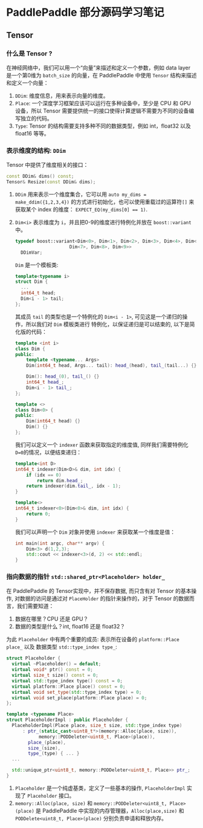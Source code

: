 # PaddlePaddle 部分源码学习笔记

## Tensor

### 什么是 Tensor ?

在神经网络中，我们可以用一个“向量”来描述和定义一个参数，例如 data layer 是一个第0维为 `batch_size` 的向量，在 PaddlePaddle 中使用 `Tensor` 结构来描述和定义一个向量：

1. `DDim`: 维度信息，用来表示向量的维度。
1. `Place`: 一个深度学习框架应该可以运行在多种设备中，至少是 CPU 和 GPU 设备，所以 Tensor 需要提供统一的接口使得计算逻辑不需要为不同的设备编写独立的代码。
1. `Type`: Tensor 的结构需要支持多种不同的数据类型，例如 int，float32 以及 float16 等等。

### 表示维度的结构: `DDim`

Tensor 中提供了维度相关的接口：

``` c++
const DDim& dims() const;
Tensor& Resize(const DDim& dims);
```

1. `DDim` 用来表示一个维度集合，它可以用 `auto my_dims = make_ddim({1,2,3,4})` 的方式进行初始化，也可以使用重载过的运算符`[]` 来获取某个 index 的维度： `EXPECT_EQ(my_dims[0] == 1)`.

1. `Dim<i>` 表示维度为 `i`，并且把0-9的维度进行特例化并放在 `boost::variant` 中。

    ``` c++
    typedef boost::variant<Dim<0>, Dim<1>, Dim<2>, Dim<3>, Dim<4>, Dim<5>, Dim<6>,
                        Dim<7>, Dim<8>, Dim<9>>
      DDimVar;
    ```

    `Dim` 是一个模板类:

    ``` c++
    template<typename i>
    struct Dim {
      ...
      int64_t head;
      Dim<i - 1> tail;
    };
    ```
    其成员 `tail` 的类型也是一个特例化的 `Dim<i - 1>`, 可见这是一个递归的操作，所以我们对 `Dim` 模板类进行
    特例化，以保证递归是可以结束的, 以下是简化版的代码：

    ``` c++
    template <int i>
    class Dim {
    public:
        template <typename... Args>
        Dim(int64_t head, Args... tail): head_(head), tail_(tail...) {}

        Dim(): head_(0), tail_() {}
        int64_t head_;
        Dim<i - 1> tail_;
    };

    template <>
    class Dim<0> {
    public:
        Dim(int64_t head) {}
        Dim() {}
    };
    ```

    我们可以定义一个 `indexer` 函数来获取指定的维度值, 同样我们需要特例化 `D=0`的情况，以便结束递归：

    ``` c++
    template<int D>
    int64_t indexer(Dim<D>& dim, int idx) {
        if (idx == 0)
            return dim.head_;
        return indexer(dim.tail_, idx - 1);
    }

    template<>
    int64_t indexer<0>(Dim<0>& dim, int idx) {
        return 0;
    }
    ```

    我们可以声明一个 `Dim` 对象并使用 `indexer` 来获取某一个维度是值：

    ``` c++
    int main(int argc, char** argv) {
        Dim<3> d(1,2,3);
        std::cout << indexer<3>(d, 2) << std::endl;
    }
    ```

### 指向数据的指针 `std::shared_ptr<Placeholder> holder_`

在 PaddlePaddle 的 Tensor实现中，并不保存数据, 而只含有对 Tensor 的基本操作,
对数据的访问是通过对 `PlaceHolder` 的指针来操作的，对于 Tensor 的数据而言，我们需要知道：

1. 数据在哪里？CPU 还是 GPU？
1. 数据的类型是什么？int, float16 还是 float32？

为此 `Placeholder` 中有两个重要的成员: 表示所在设备的 `platform::Place place_` 以及 数据类型 `std::type_index type_`:

``` c++
struct Placeholder {
  virtual ~Placeholder() = default;
  virtual void* ptr() const = 0;
  virtual size_t size() const = 0;
  virtual std::type_index type() const = 0;
  virtual platform::Place place() const = 0;
  virtual void set_type(std::type_index type) = 0;
  virtual void set_place(platform::Place place) = 0;
};

template <typename Place>
struct PlaceholderImpl : public Placeholder {
  PlaceholderImpl(Place place, size_t size, std::type_index type)
      : ptr_(static_cast<uint8_t*>(memory::Alloc(place, size)),
            memory::PODDeleter<uint8_t, Place>(place)),
        place_(place),
        size_(size),
        type_(type) { ... }
  ...

  std::unique_ptr<uint8_t, memory::PODDeleter<uint8_t, Place>> ptr_;
}
```

1. `Placeholder` 是一个纯虚基类，定义了一些基本的操作, `PlaceholderImpl` 实现了 `Placeholder` 接口。
1. `memory::Alloc(place, size)` 和 `memory::PODDeleter<uint8_t, Place>(place)` 是 PaddlePaddle
    中实现的内存管理器，`Alloc(place,size)` 和 `PODDelete<uint8_t, Place>(place)` 分别负责申请和释放内存。